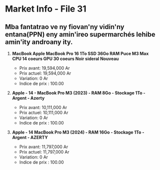 # Market Info - File 31

## Mba fantatrao ve ny fiovan'ny vidin'ny entana(PPN) eny amin'ireo supermarchés lehibe amin'ity androany ity.

1. **MacBook Apple MacBook Pro 16 1To SSD 36Go RAM Puce M3 Max CPU 14 coeurs GPU 30 coeurs Noir sideral Nouveau**
   - Prix avant: 19,594,000 Ar
   - Prix actuel: 19,594,000 Ar
   - Variation: 0 Ar
   - Indice de prix : 100.00

2. **Apple - 14 - MacBook Pro M3 (2023) - RAM 8Go - Stockage 1To - Argent - Azerty**
   - Prix avant: 10,111,000 Ar
   - Prix actuel: 10,111,000 Ar
   - Variation: 0 Ar
   - Indice de prix : 100.00

3. **Apple - 14 MacBook Pro M3 (2024) - RAM 16Go - Stockage 1To - Argent - AZERTY**
   - Prix avant: 11,797,000 Ar
   - Prix actuel: 11,797,000 Ar
   - Variation: 0 Ar
   - Indice de prix : 100.00

